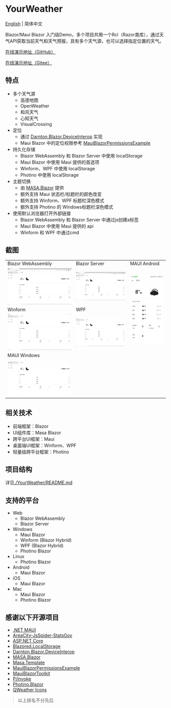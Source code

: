 # YourWeather

[English](./README.en.md) | 简体中文

Blazor/Maui Blazor 入门级Demo，多个项目共用一个Rcl（Razor类库），通过天气API获取当前天气和天气预报，具有多个天气源，也可以选择指定位置的天气。

[在线演示地址（GitHub）](https://yu-core.github.io/YourWeather/)

[在线演示地址（Gitee）](https://yu-core.gitee.io/yourweather/)

## 特点
- 多个天气源
	- 高德地图
	- OpenWeather
	- 和风天气
	- 心知天气
	- VisualCrossing
- 定位
	- 通过 [Darnton.Blazor.DeviceInterop](https://github.com/darnton/BlazorDeviceInterop) 实现
	- Maui Blazor 中的定位权限参考 [MauiBlazorPermissionsExample](https://github.com/MackinnonBuck/MauiBlazorPermissionsExample)
- 持久化存储
	- Blazor WebAssembly 和 Blazor Server 中使用 localStorage
	- Maui Blazor 中使用 Maui 提供的首选项
	- Winform、WPF 中使用 localStorage
	- Photino 中使用 localStorage
- 主题切换
	- 由 [MASA.Blazor](https://github.com/BlazorComponent/MASA.Blazor) 提供
	- 额外支持 Maui 状态栏/标题栏的颜色改变
	- 额外支持 Winform、WPF 标题栏深色模式
	- 额外支持 Photino 的 Windows标题栏深色模式
- 使用默认浏览器打开外部链接
	- Blazor WebAssembly 和 Blazor Server 中通过js创建a标签
	- Maui Blazor 中使用 Maui 提供的 api
	- Winform 和 WPF 中通过cmd

## 截图
<table>
	<tr>
		<td>Blazor WebAssembly</td>
		<td>Blazor Server</td>
		<td>MAUI Android</td>
	</tr>
	<tr>
		<td><img src="./Images/Blazor-Wasm.png"/></td>
		<td><img src="./Images/Blazor-SSR.png"/></td>
		<td rowspan="3"><img src="./Images/MAUI-Android.jpg"/></td>
	</tr>
	<tr>
		<td>Winform</td>
		<td>WPF</td>
	</tr>
	<tr>
		<td><img src="./Images/Winform.png"/></td>
		<td><img src="./Images/WPF.png"/></td>
	</tr>
	<tr>
		<td>MAUI Windows</td>
	</tr>
	<tr>
		<td><img src="./Images/MAUI-Windows.png"/></td>
	</tr>
</table>

## 相关技术
- 前端框架：Blazor
- UI组件库：Masa Blazor
- 跨平台UI框架：Maui
- 桌面端UI框架：Winform、WPF
- 轻量级跨平台框架：Photino

## 项目结构
详见[./YourWeather/README.md](./YourWeather/README.md)

## 支持的平台
- Web
	- Blazor WebAssembly
	- Blazor Server
- Windows
	- Maui Blazor
	- Winform (Blazor Hybrid)
	- WPF (Blazor Hybrid)
	- Photino Blazor
- Linux
	- Photino Blazor
- Android
	- Maui Blazor
- iOS
	- Maui Blazor
- Mac
	- Maui Blazor
	- Photino Blazor

## 感谢以下开源项目
- [.NET MAUI](https://github.com/dotnet/maui)
- [AreaCity-JsSpider-StatsGov](https://github.com/xiangyuecn/AreaCity-JsSpider-StatsGov)
- [ASP.NET Core](https://github.com/dotnet/aspnetcore)
- [Blazored.LocalStorage](https://github.com/Blazored/LocalStorage)
- [Darnton.Blazor.DeviceInterop](https://github.com/darnton/BlazorDeviceInterop)
- [MASA.Blazor](https://github.com/BlazorComponent/MASA.Blazor)
- [Masa.Template](https://github.com/masastack/MASA.Template)
- [MauiBlazorPermissionsExample](https://github.com/MackinnonBuck/MauiBlazorPermissionsExample)
- [MauiBlazorToolkit](https://github.com/Yu-Core/MauiBlazorToolkit)
- [P/Invoke](https://github.com/dotnet/pinvoke)
- [Photino.Blazor](https://github.com/tryphotino/photino.Blazor)
- [QWeather Icons](https://github.com/qwd/Icons)
> 以上排名不分先后
